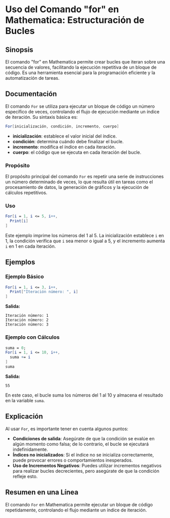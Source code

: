 <!--
Meta Description: # Uso del Comando "for" en Mathematica: Estructuración de Bucles ## Sinopsis El comando "for" en Mathematica permite crear bucles que iteran sobre una...
Meta Keywords: iteración, mathematica, del, que, número
-->

# Uso del Comando "for" en Mathematica: Estructuración de Bucles

## Sinopsis
El comando "for" en Mathematica permite crear bucles que iteran sobre una secuencia de valores, facilitando la ejecución repetitiva de un bloque de código. Es una herramienta esencial para la programación eficiente y la automatización de tareas.

## Documentación
El comando `For` se utiliza para ejecutar un bloque de código un número específico de veces, controlando el flujo de ejecución mediante un índice de iteración. Su sintaxis básica es:

```mathematica
For[inicialización, condición, incremento, cuerpo]
```

- **inicialización**: establece el valor inicial del índice.
- **condición**: determina cuándo debe finalizar el bucle.
- **incremento**: modifica el índice en cada iteración.
- **cuerpo**: el código que se ejecuta en cada iteración del bucle.

### Propósito
El propósito principal del comando `For` es repetir una serie de instrucciones un número determinado de veces, lo que resulta útil en tareas como el procesamiento de datos, la generación de gráficos y la ejecución de cálculos repetitivos.

### Uso
```mathematica
For[i = 1, i <= 5, i++,
  Print[i]
]
```
Este ejemplo imprime los números del 1 al 5. La inicialización establece `i` en 1, la condición verifica que `i` sea menor o igual a 5, y el incremento aumenta `i` en 1 en cada iteración.

## Ejemplos
### Ejemplo Básico
```mathematica
For[i = 1, i <= 3, i++,
  Print["Iteración número: ", i]
]
```
**Salida:**
```
Iteración número: 1
Iteración número: 2
Iteración número: 3
```

### Ejemplo con Cálculos
```mathematica
suma = 0;
For[i = 1, i <= 10, i++,
  suma += i
]
suma
```
**Salida:**
```
55
```
En este caso, el bucle suma los números del 1 al 10 y almacena el resultado en la variable `suma`.

## Explicación
Al usar `For`, es importante tener en cuenta algunos puntos:

- **Condiciones de salida**: Asegúrate de que la condición se evalúe en algún momento como falsa; de lo contrario, el bucle se ejecutará indefinidamente.
- **Índices no inicializados**: Si el índice no se inicializa correctamente, puede provocar errores o comportamientos inesperados.
- **Uso de Incrementos Negativos**: Puedes utilizar incrementos negativos para realizar bucles decrecientes, pero asegúrate de que la condición refleje esto.

## Resumen en una Línea
El comando `For` en Mathematica permite ejecutar un bloque de código repetidamente, controlando el flujo mediante un índice de iteración.